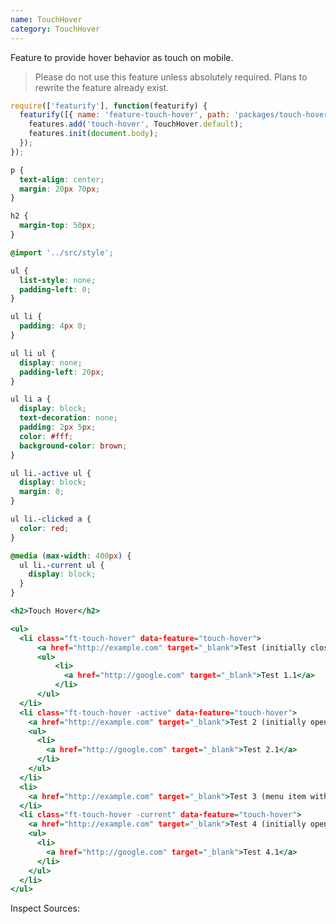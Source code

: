 ```yaml
---
name: TouchHover
category: TouchHover
---
```


Feature to provide hover behavior as touch on mobile.

> Please do not use this feature unless absolutely required. Plans to rewrite the feature already exist.

```types.js
require(['featurify'], function(featurify) {
  featurify([{ name: 'feature-touch-hover', path: 'packages/touch-hover/lib/main.min.js' }, 'base', 'base.features'], function(TouchHover, base, features) {
    features.add('touch-hover', TouchHover.default);
    features.init(document.body);
  });
});
```
```types.css
p {
  text-align: center;
  margin: 20px 70px;
}

h2 {
  margin-top: 50px;
}

@import '../src/style';

ul {
  list-style: none;
  padding-left: 0;
}

ul li {
  padding: 4px 0;
}

ul li ul {
  display: none;
  padding-left: 20px;
}

ul li a {
  display: block;
  text-decoration: none;
  padding: 2px 5px;
  color: #fff;
  background-color: brown;
}

ul li.-active ul {
  display: block;
  margin: 0;
}

ul li.-clicked a {
  color: red;
}

@media (max-width: 400px) {
  ul li.-current ul {
    display: block;
  }
}
```
```types.html
<h2>Touch Hover</h2>

<ul>
  <li class="ft-touch-hover" data-feature="touch-hover">
      <a href="http://example.com" target="_blank">Test (initially closed)</a>
      <ul>
          <li>
            <a href="http://google.com" target="_blank">Test 1.1</a>
          </li>
      </ul>
  </li>
  <li class="ft-touch-hover -active" data-feature="touch-hover">
    <a href="http://example.com" target="_blank">Test 2 (initially opened with active class)</a>
    <ul>
      <li>
        <a href="http://google.com" target="_blank">Test 2.1</a>
      </li>
    </ul>
  </li>
  <li>
    <a href="http://example.com" target="_blank">Test 3 (menu item without submenu)</a>
  </li>
  <li class="ft-touch-hover -current" data-feature="touch-hover">
    <a href="http://example.com" target="_blank">Test 4 (initially opened without active class just on mobile)</a>
    <ul>
      <li>
        <a href="http://google.com" target="_blank">Test 4.1</a>
      </li>
    </ul>
  </li>
</ul>
```

Inspect Sources:
```src:../src/index.js
```
```src:../src/style.scss
```
```types:../lib/style.css hidden
```
